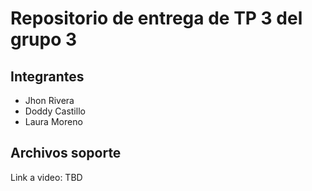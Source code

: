# Repositorio de entrega de TP 3 del grupo 3

## Integrantes

- Jhon Rivera
- Doddy Castillo
- Laura Moreno

## Archivos soporte

Link a video: TBD
